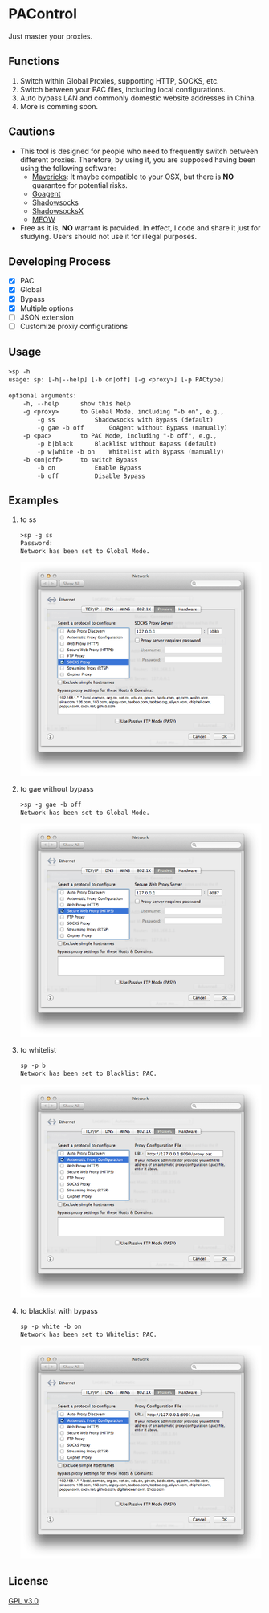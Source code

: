 #   PAControl

Just master your proxies.

##  Functions
1.  Switch within Global Proxies, supporting HTTP, SOCKS, etc.
2.  Switch between your PAC files, including local configurations.
3.  Auto bypass LAN and commonly domestic website addresses in China.
4.  More is comming soon.

##  Cautions
-	This tool is designed for people who need to frequently switch between different proxies. Therefore, by using it, you are supposed having been using the following software:
	- [Mavericks](https://en.wikipedia.org/wiki/OS_X_Mavericks): It maybe compatible to your OSX, but there is **NO** guarantee for potential risks.
	- [Goagent](https://github.com/goagent/goagent)
	- [Shadowsocks](https://github.com/shadowsocks/shadowsocks)
	- [ShadowsocksX](https://github.com/shadowsocks/shadowsocks-iOS/wiki/Shadowsocks-for-OSX-Help)
	- [MEOW](https://github.com/renzhn/MEOW)
-	Free as it is, **NO** warrant is provided. In effect, I code and share it just for studying. Users should not use it for illegal purposes.

##  Developing Process
- [x] PAC
- [x] Global
- [x] Bypass
- [x] Multiple options
- [ ] JSON extension
- [ ] Customize proxiy configurations 

##  Usage
```
>sp -h
usage: sp: [-h|--help] [-b on|off] [-g <proxy>] [-p PACtype]

optional arguments:
	-h, --help		show this help
	-g <proxy>		to Global Mode, including "-b on", e.g.,
		-g ss			Shadowsocks with Bypass (default)
		-g gae -b off		GoAgent without Bypass (manually)
	-p <pac>		to PAC Mode, including "-b off", e.g.,
		-p b|black		Blacklist without Bapass (default)
		-p w|white -b on	Whitelist with Bypass (manually)
	-b <on|off>		to switch Bypass
		-b on			Enable Bypass
		-b off 			Disable Bypass
```

##  Examples
1.	to ss

	```
	>sp -g ss
	Password:
	Network has been set to Global Mode.
	```
	![ss](examples/ss.png)
2.	to gae without bypass

	```
	>sp -g gae -b off
	Network has been set to Global Mode.
	```
	![gae](examples/gae.png)
3. to whitelist

	```
	sp -p b
	Network has been set to Blacklist PAC.
	```
	![black](examples/black.png)
4. to blacklist with bypass

	```
	sp -p white -b on
	Network has been set to Whitelist PAC.
	```
	![white](examples/white.png)

##  License
[GPL v3.0](https://github.com/haodong/pacontrol/blob/master/LICENSE)
